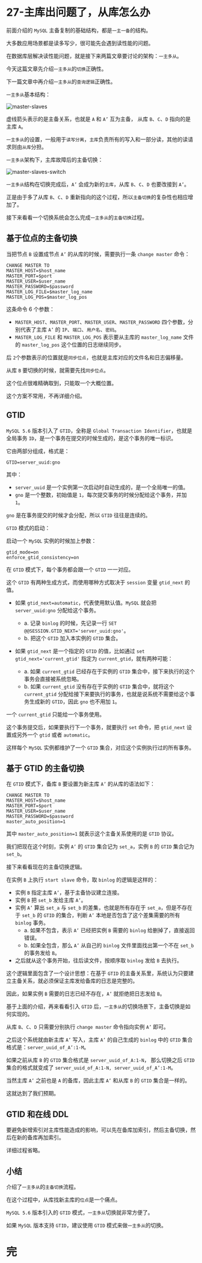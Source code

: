 # 27-主库出问题了，从库怎么办

前面介绍的 `MySQL` 主备复制的基础结构，都是`一主一备`的结构。

大多数应用场景都是读多写少，很可能先会遇到读性能的问题。

在数据库层解决读性能问题，就是接下来两篇文章要讨论的架构：`一主多从`。

今天这篇文章先介绍`一主多从`的`切换`正确性。

下一篇文章中再介绍`一主多从`的`查询逻辑`正确性。

`一主多从`基本结构：

![master-slaves](./img27/master-slaves.jpeg)

虚线箭头表示的是主备关系，也就是 `A` 和 `A’` 互为主备， 从库 `B`、`C`、`D` 指向的是主库 `A`。

`一主多从`的设置，一般用于`读写分离`，`主库`负责所有的写入和一部分读，其他的读请求则由`从库`分担。

`一主多从`架构下，主库故障后的主备切换：

![master-slaves-switch](./img27/master-slaves-switch.jpeg)

`一主多从`结构在切换完成后，`A’` 会成为新的`主库`，从库 `B`、`C`、`D` 也要改接到 `A’`。

正是由于多了从库 `B`、`C`、`D` 重新指向的这个过程，所以`主备切换`的复杂性也相应增加了。

接下来看看一个切换系统会怎么完成`一主多从`的`主备切换`过程。

## 基于位点的主备切换

当把节点 `B` 设置成节点 `A’` 的从库的时候，需要执行一条 `change master` 命令：

    CHANGE MASTER TO 
    MASTER_HOST=$host_name 
    MASTER_PORT=$port 
    MASTER_USER=$user_name 
    MASTER_PASSWORD=$password 
    MASTER_LOG_FILE=$master_log_name 
    MASTER_LOG_POS=$master_log_pos 

这条命令 6 个参数：
- `MASTER_HOST`、`MASTER_PORT`、`MASTER_USER`、`MASTER_PASSWORD` 四个参数，分别代表了主库 `A’` 的 `IP`、`端口`、`用户名`、`密码`。
- `MASTER_LOG_FILE` 和 `MASTER_LOG_POS` 表示要从主库的 `master_log_name` 文件的 `master_log_pos` 这个位置的日志继续同步。

后 `2`个参数表示的位置就是`同步位点`，也就是主库对应的文件名和日志偏移量。

从库 `B` 要切换的时候，就需要先找`同步位点`。

这个位点很难精确取到，只能取一个大概位置。

这个方案不常用，不再详细介绍。

## GTID

`MySQL 5.6` 版本引入了 `GTID`，全称是 `Global Transaction Identifier`，也就是全局事务 `ID`，是一个事务在提交的时候生成的，是这个事务的唯一标识。

它由两部分组成，格式是：

    GTID=server_uuid:gno

其中：
- `server_uuid` 是一个实例第一次启动时自动生成的，是一个全局唯一的值。
- `gno` 是一个整数，初始值是 `1`，每次提交事务的时候分配给这个事务，并加 `1`。

`gno` 是在事务提交的时候才会分配，所以 `GTID` 往往是连续的。

`GTID` 模式的启动：

启动一个 `MySQL` 实例的时候加上参数：

    gtid_mode=on
    enforce_gtid_consistency=on

在 `GTID` 模式下，每个事务都会跟一个 `GTID` 一一对应。

这个 `GTID` 有两种生成方式，而使用哪种方式取决于 `session` 变量 `gtid_next` 的值。

- 如果 `gtid_next=automatic`，代表使用默认值。`MySQL` 就会把 `server_uuid:gno` 分配给这个事务。
  - a. 记录 `binlog` 的时候，先记录一行 `SET @@SESSION.GTID_NEXT='server_uuid:gno'`。
  - b. 把这个 `GTID` 加入本实例的 `GTID` 集合。

- 如果 `gtid_next` 是一个指定的 `GTID` 的值，比如通过 `set gtid_next='current_gtid'` 指定为 `current_gtid`，就有两种可能：
  - a. 如果 `current_gtid` 已经存在于实例的 `GTID` 集合中，接下来执行的这个事务会直接被系统忽略。
  - b. 如果 `current_gtid` 没有存在于实例的 `GTID` 集合中，就将这个 `current_gtid` 分配给接下来要执行的事务，也就是说系统不需要给这个事务生成新的 `GTID`，因此 `gno` 也不用加 `1`。

一个 `current_gtid` 只能给一个事务使用。

这个事务提交后，如果要执行下一个事务，就要执行 `set` 命令，把 `gtid_next` 设置成另外一个 `gtid` 或者 `automatic`。

这样每个 `MySQL` 实例都维护了一个 `GTID` 集合，对应这个实例执行过的所有事务。

## 基于 GTID 的主备切换

在 `GTID` 模式下，备库 `B` 要设置为新主库 `A’` 的从库的语法如下：

    CHANGE MASTER TO 
    MASTER_HOST=$host_name 
    MASTER_PORT=$port 
    MASTER_USER=$user_name 
    MASTER_PASSWORD=$password 
    master_auto_position=1 

其中 `master_auto_position=1` 就表示这个主备关系使用的是 `GTID` 协议。

我们把现在这个时刻，实例 `A’` 的 `GTID` 集合记为 `set_a`，实例 `B` 的 `GTID` 集合记为 `set_b`。

接下来看看现在的主备切换逻辑。

在实例 `B` 上执行 `start slave` 命令，取 `binlog` 的逻辑是这样的：
- 实例 `B` 指定主库 `A’`，基于主备协议建立连接。
- 实例 `B` 把 `set_b` 发给主库 `A’`。
- 实例 `A’` 算出 `set_a` 与 `set_b` 的差集，也就是所有存在于 `set_a`，但是不存在于 `set_b` 的 `GTID` 的集合，判断 `A’` 本地是否包含了这个差集需要的所有 `binlog` 事务。
  - a. 如果不包含，表示 `A’` 已经把实例 `B` 需要的 `binlog` 给删掉了，直接返回错误。
  - b. 如果全包含，那么 `A’` 从自己的 `binlog` 文件里面找出第一个不在 `set_b` 的事务发给 `B`。
- 之后就从这个事务开始，往后读文件，按顺序取 `binlog` 发给 `B` 去执行。

这个逻辑里面包含了一个设计思想：在基于 `GTID` 的主备关系里，系统认为只要建立主备关系，就必须保证主库发给备库的日志是完整的。

因此，如果实例 `B` 需要的日志已经不存在，`A’` 就拒绝把日志发给 `B`。

基于上面的介绍，再来看看引入 `GTID` 后，`一主多从`的切换场景下，主备切换是如何实现的。

从库 `B`、`C`、`D` 只需要分别执行 `change master` 命令指向实例 `A’` 即可。

之后这个系统就由新主库 `A’` 写入，主库 `A’` 的自己生成的 `binlog` 中的 `GTID` 集合格式是：`server_uuid_of_A’:1-M`。

如果之前从库 `B` 的 `GTID` 集合格式是 `server_uuid_of_A:1-N`， 那么切换之后 `GTID` 集合的格式就变成了 `server_uuid_of_A:1-N, server_uuid_of_A’:1-M`。

当然主库 `A’` 之前也是 `A` 的备库，因此主库 `A’` 和从库 `B` 的 `GTID` 集合是一样的。

这就达到了我们预期。


## GTID 和在线 DDL

要避免新增索引对主库性能造成的影响，可以先在备库加索引，然后主备切换，然后在新的备库再加索引。

详细过程省略。

## 小结

介绍了`一主多从`的`主备切换`流程。

在这个过程中，从库找新主库的`位点`是一个痛点。

`MySQL 5.6` 版本引入的 `GTID` 模式，`一主多从`切换就非常方便了。

如果 `MySQL` 版本支持 `GTID`，建议使用 `GTID` 模式来做`一主多从`的切换。

# 完